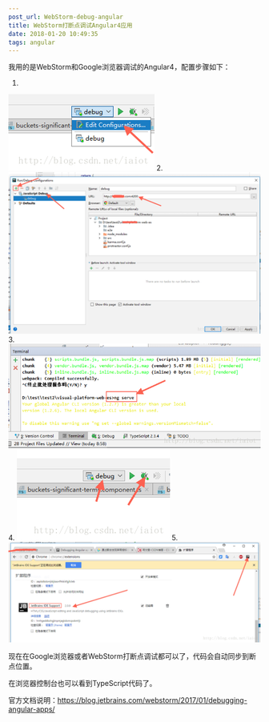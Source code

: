 ```yaml
---
post_url: WebStorm-debug-angular
title: WebStorm打断点调试Angular4应用
date: 2018-01-20 10:49:35
tags: angular
---
```

我用的是WebStorm和Google浏览器调试的Angular4，配置步骤如下：

1. 
![](/images/20180120105116570.png)
2. 
![](/images/20180120104417488.png)
3. 
![](/images/20180120104433898.png)
4. 
![](/images/20180120104449366.png)
5. 
![](/images/20180120104503821.png)

现在在Google浏览器或者WebStorm打断点调试都可以了，代码会自动同步到断点位置。

在浏览器控制台也可以看到TypeScript代码了。

官方文档说明：https://blog.jetbrains.com/webstorm/2017/01/debugging-angular-apps/
